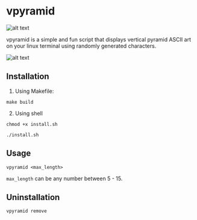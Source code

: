 # vpyramid
![alt text](https://github.com/h0nt3d/vpyrmaid/blob/main/images/logo.png?raw=true)

vpyramid is a simple and fun script that displays vertical pyramid ASCII art on your linux terminal using randomly generated characters.

![alt text](https://github.com/h0nt3d/vpyrmaid/blob/main/images/demo.gif?raw=true)

## Installation
1. Using Makefile:

`make build`

2. Using shell

`chmod +x install.sh`

`./install.sh`

## Usage
`vpyramid <max_length>`

`max_length` can be any number between 5 - 15.

## Uninstallation
`vpyramid remove`



